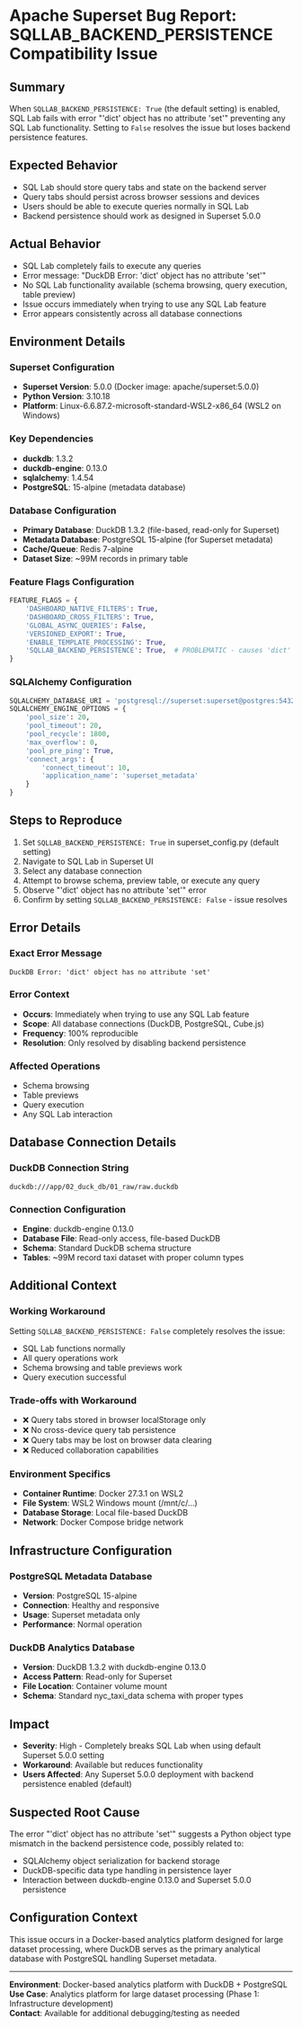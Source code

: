 # Apache Superset Bug Report: SQLLAB_BACKEND_PERSISTENCE Compatibility Issue

## Summary
When `SQLLAB_BACKEND_PERSISTENCE: True` (the default setting) is enabled, SQL Lab fails with error "'dict' object has no attribute 'set'" preventing any SQL Lab functionality. Setting to `False` resolves the issue but loses backend persistence features.

## Expected Behavior
- SQL Lab should store query tabs and state on the backend server
- Query tabs should persist across browser sessions and devices  
- Users should be able to execute queries normally in SQL Lab
- Backend persistence should work as designed in Superset 5.0.0

## Actual Behavior
- SQL Lab completely fails to execute any queries
- Error message: "DuckDB Error: 'dict' object has no attribute 'set'"
- No SQL Lab functionality available (schema browsing, query execution, table preview)
- Issue occurs immediately when trying to use any SQL Lab feature
- Error appears consistently across all database connections

## Environment Details

### Superset Configuration
- **Superset Version**: 5.0.0 (Docker image: apache/superset:5.0.0)  
- **Python Version**: 3.10.18
- **Platform**: Linux-6.6.87.2-microsoft-standard-WSL2-x86_64 (WSL2 on Windows)

### Key Dependencies
- **duckdb**: 1.3.2
- **duckdb-engine**: 0.13.0  
- **sqlalchemy**: 1.4.54
- **PostgreSQL**: 15-alpine (metadata database)

### Database Configuration
- **Primary Database**: DuckDB 1.3.2 (file-based, read-only for Superset)
- **Metadata Database**: PostgreSQL 15-alpine (for Superset metadata)
- **Cache/Queue**: Redis 7-alpine
- **Dataset Size**: ~99M records in primary table

### Feature Flags Configuration
```python
FEATURE_FLAGS = {
    'DASHBOARD_NATIVE_FILTERS': True,
    'DASHBOARD_CROSS_FILTERS': True, 
    'GLOBAL_ASYNC_QUERIES': False,
    'VERSIONED_EXPORT': True,
    'ENABLE_TEMPLATE_PROCESSING': True,
    'SQLLAB_BACKEND_PERSISTENCE': True,  # PROBLEMATIC - causes 'dict' has no 'set' error
}
```

### SQLAlchemy Configuration
```python
SQLALCHEMY_DATABASE_URI = 'postgresql://superset:superset@postgres:5432/superset'
SQLALCHEMY_ENGINE_OPTIONS = {
    'pool_size': 20,
    'pool_timeout': 20, 
    'pool_recycle': 1800,
    'max_overflow': 0,
    'pool_pre_ping': True,
    'connect_args': {
        'connect_timeout': 10,
        'application_name': 'superset_metadata'
    }
}
```

## Steps to Reproduce
1. Set `SQLLAB_BACKEND_PERSISTENCE: True` in superset_config.py (default setting)
2. Navigate to SQL Lab in Superset UI
3. Select any database connection
4. Attempt to browse schema, preview table, or execute any query
5. Observe "'dict' object has no attribute 'set'" error
6. Confirm by setting `SQLLAB_BACKEND_PERSISTENCE: False` - issue resolves

## Error Details

### Exact Error Message
```
DuckDB Error: 'dict' object has no attribute 'set'
```

### Error Context
- **Occurs**: Immediately when trying to use any SQL Lab feature
- **Scope**: All database connections (DuckDB, PostgreSQL, Cube.js)
- **Frequency**: 100% reproducible
- **Resolution**: Only resolved by disabling backend persistence

### Affected Operations
- Schema browsing
- Table previews  
- Query execution
- Any SQL Lab interaction

## Database Connection Details

### DuckDB Connection String
```
duckdb:///app/02_duck_db/01_raw/raw.duckdb
```

### Connection Configuration
- **Engine**: duckdb-engine 0.13.0
- **Database File**: Read-only access, file-based DuckDB
- **Schema**: Standard DuckDB schema structure
- **Tables**: ~99M record taxi dataset with proper column types

## Additional Context

### Working Workaround
Setting `SQLLAB_BACKEND_PERSISTENCE: False` completely resolves the issue:
- SQL Lab functions normally
- All query operations work
- Schema browsing and table previews work
- Query execution successful

### Trade-offs with Workaround
- ❌ Query tabs stored in browser localStorage only
- ❌ No cross-device query tab persistence  
- ❌ Query tabs may be lost on browser data clearing
- ❌ Reduced collaboration capabilities

### Environment Specifics
- **Container Runtime**: Docker 27.3.1 on WSL2
- **File System**: WSL2 Windows mount (/mnt/c/...)
- **Database Storage**: Local file-based DuckDB
- **Network**: Docker Compose bridge network

## Infrastructure Configuration

### PostgreSQL Metadata Database
- **Version**: PostgreSQL 15-alpine
- **Connection**: Healthy and responsive
- **Usage**: Superset metadata only
- **Performance**: Normal operation

### DuckDB Analytics Database
- **Version**: DuckDB 1.3.2 with duckdb-engine 0.13.0
- **Access Pattern**: Read-only for Superset
- **File Location**: Container volume mount
- **Schema**: Standard nyc_taxi_data schema with proper types

## Impact
- **Severity**: High - Completely breaks SQL Lab when using default Superset 5.0.0 setting
- **Workaround**: Available but reduces functionality
- **Users Affected**: Any Superset 5.0.0 deployment with backend persistence enabled (default)

## Suspected Root Cause
The error "'dict' object has no attribute 'set'" suggests a Python object type mismatch in the backend persistence code, possibly related to:
- SQLAlchemy object serialization for backend storage
- DuckDB-specific data type handling in persistence layer
- Interaction between duckdb-engine 0.13.0 and Superset 5.0.0 persistence

## Configuration Context
This issue occurs in a Docker-based analytics platform designed for large dataset processing, where DuckDB serves as the primary analytical database with PostgreSQL handling Superset metadata.

---

**Environment**: Docker-based analytics platform with DuckDB + PostgreSQL  
**Use Case**: Analytics platform for large dataset processing (Phase 1: Infrastructure development)  
**Contact**: Available for additional debugging/testing as needed